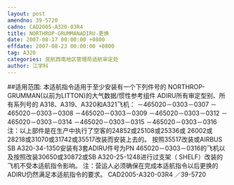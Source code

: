 ```yaml
---
layout: post
amendno: 39-5720
cadno: CAD2005-A320-03R4
title: NORTHROP-GRUMMANADIRU-更换
date: 2007-08-17 00:00:00 +0800
effdate: 2007-08-23 00:00:00 +0800
tag: A320
categories: 民航西南地区管理局适航审定处
author: 江学科
---
```


##适用范围:
本适航指令适用于至少安装有一个下列件号的 NORTHROP-GRUMMAN(以前为LITTON)的大气数据/惯性参考组件 ADIRU所有审定型别、所有系列号的 A318、A319、A320和A321飞机：
－465020－0303－0307 －465020－0303－0308 －465020－0303－0309 －465020－0303－0312 －465020－0303－0314 －465020－0303－0315 －465020－0303－0316
注：以上部件是在生产中执行了空客的24852或25108或25336或 26002或28218或31070或31742或35517改装而安装上去的。
按照35517改装或AIRBUS SB A320-34-1350安装有3套ADIRU件号为PN 465020－0303－0316的飞机以及按照改装30650或30872或SB A320-25-1248进行过支架（ SHELF）改装的飞机不受本适航指令影响。
注：营运人必须确保在完成本适航指令以后更换的ADIRU仍然满足本适航指令的要求。
CAD2005-A320-03R4  ／39-5720

